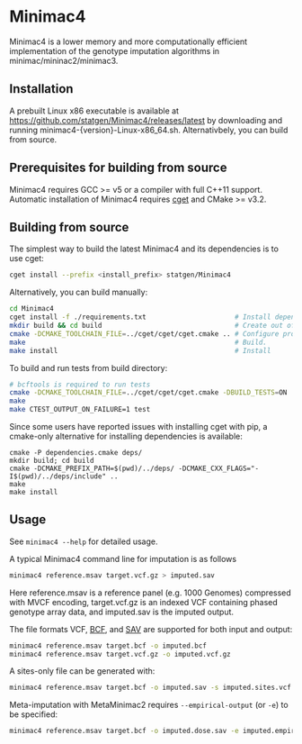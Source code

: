 # Minimac4

Minimac4 is a lower memory and more computationally efficient
implementation of the genotype imputation algorithms in 
minimac/mininac2/minimac3.

## Installation
A prebuilt Linux x86 executable is available at https://github.com/statgen/Minimac4/releases/latest by downloading and running minimac4-{version}-Linux-x86_64.sh. Alternativbely, you can build from source.

## Prerequisites for building from source
Minimac4 requires GCC >= v5 or a compiler with full C++11 support. Automatic installation of Minimac4 requires [cget](http://cget.readthedocs.io/en/latest/src/intro.html#installing-cget) and CMake >= v3.2.

## Building from source
The simplest way to build the latest Minimac4 and its dependencies is to use cget:
```bash
cget install --prefix <install_prefix> statgen/Minimac4
```

Alternatively, you can build manually:
```bash
cd Minimac4
cget install -f ./requirements.txt                      # Install dependencies locally.
mkdir build && cd build                                 # Create out of source build directory.
cmake -DCMAKE_TOOLCHAIN_FILE=../cget/cget/cget.cmake .. # Configure project with dependency paths.
make                                                    # Build.
make install                                            # Install
```

To build and run tests from build directory:
```bash
# bcftools is required to run tests
cmake -DCMAKE_TOOLCHAIN_FILE=../cget/cget/cget.cmake -DBUILD_TESTS=ON ..
make
make CTEST_OUTPUT_ON_FAILURE=1 test
```

Since some users have reported issues with installing cget with pip, a cmake-only alternative for installing dependencies is available:
```shell
cmake -P dependencies.cmake deps/
mkdir build; cd build
cmake -DCMAKE_PREFIX_PATH=$(pwd)/../deps/ -DCMAKE_CXX_FLAGS="-I$(pwd)/../deps/include" ..
make
make install
```


## Usage
See `minimac4 --help` for detailed usage.

A typical Minimac4 command line for imputation is as follows
```bash
minimac4 reference.msav target.vcf.gz > imputed.sav
```

Here reference.msav is a reference panel (e.g. 1000 Genomes) compressed with MVCF encoding, 
target.vcf.gz is an indexed VCF containing phased genotype array data, 
and imputed.sav is the imputed output.

The file formats VCF, [BCF](https://github.com/samtools/bcftools), and [SAV](https://github.com/statgen/savvy) are supported for both input and output:
```bash
minimac4 reference.msav target.bcf -o imputed.bcf
minimac4 reference.msav target.vcf.gz -o imputed.vcf.gz
```

A sites-only file can be generated with:
```bash
minimac4 reference.msav target.bcf -o imputed.sav -s imputed.sites.vcf.gz
```

Meta-imputation with MetaMinimac2 requires `--empirical-output` (or `-e`) to be specified:
```bash
minimac4 reference.msav target.bcf -o imputed.dose.sav -e imputed.empirical_dose.sav
```
